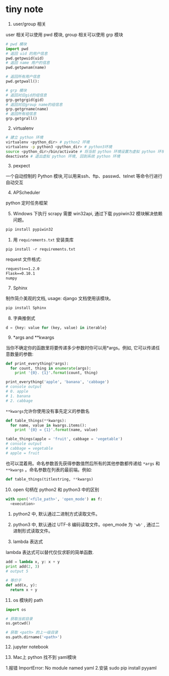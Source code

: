 # tiny note

1. user/group 相关

user 相关可以使用 pwd 模块, group 相关可以使用 grp 模块

```python
# pwd 模块
import pwd
# 返回 uid 的用户信息
pwd.getpwuid(uid)
# 返回 name 用户的信息
pwd.getpwnam(name)

# 返回所有用户信息
pwd.getpwall():
```

```python
# grp 模块
# 返回对应gid的组信息
grp.getgrgid(gid)
# 返回对应group name的组信息
grp.getgrname(name)
# 返回所有组信息
grp.getgrall()
```

2. virtualenv

```bash
# 建立 python 环境
virtualenv <python_dir> # python2 环境
virtualenv -p python3 <python_dir> # python3环境
source <python_dir>/bin/activate # 将当前 python 环境设置为虚拟 python 环境
deactivate # 退出虚拟 python 环境, 回到系统 python 环境
```

3. pexpect  

一个自动控制的 Python 模块,可以用来ssh、ftp、passwd、telnet 等命令行进行自动交互  

4. APScheduler  

python 定时任务框架

5. Windows 下执行 scrapy 需要 win32api, 通过下载 pypiwin32 模块解决依赖问题。

```bash
pip install pypiwin32
```

1. 用 `requirements.txt` 安装类库

```shell
pip install -r requirements.txt
```

request 文件格式:

```txt
requests==1.2.0
Flask==0.10.1
numpy
```

7. Sphinx

制作简介美观的文档, usage: django 文档使用该模块。

```bash
pip install Sphinx
```

8. 字典推倒式

```python
d = {key: value for (key, value) in iterable}
```

9. \*args and \*\*kwargs

当你不确定你的函数里将要传递多少参数时你可以用*args。例如, 它可以传递任意数量的参数:

```python
def print_everything(*args):
  for count, thing in enumerate(args):
    print '{0}. {1}'.format(count, thing)

print_everything('apple', 'banana', 'cabbage')
# console output
# 0. apple
# 1. banana
# 2. cabbage
```

`**kwargs`允许你使用没有事先定义的参数名

```python
def table_things(**kwargs):
  for name, value in kwargs.items():
    print '{0} = {1}'.format(name, value)

table_things(apple = 'fruit', cabbage = 'vegetable')
# console output
# cabbage = vegetable
# apple = fruit
```

也可以混着用。命名参数首先获得参数值然后所有的其他参数都传递给 `*args` 和 `**kwargs` 。命名参数在列表的最前端。例如:

```python
def table_things(titlestring, **kwargs)
```

10. open 句柄在 python2 和 python3 中的区别

```python
with open('<file_path>', 'open_mode') as f:
  <execution>
```

  1. python2 中, 默认通过二进制方式读取文件。
  2. python3 中, 默认通过 UTF-8 编码读取文件。open_mode 为 `'wb'` , 通过二进制形式读取文件。

11. lambda 表达式

lambda 表达式可以替代仅仅求职的简单函数.

```python
add = lambda x, y: x + y
print add(2, 3)
# output 5

# 等价于
def add(x, y):
  return x + y
```

11. os 模块的 path

```python
import os

# 获取当前目录
os.getcwd()

# 获取 <path> 的上一级目录
os.path.dirname('<path>')
```

12. jupyter notebook

13. Mac上 python 找不到 yaml模块

1.报错
  ImportError: No module named yaml
2.安装
  sudo pip install  pyyaml
